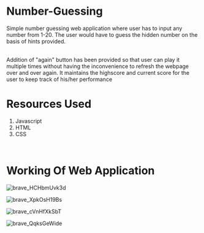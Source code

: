 # Number-Guessing
Simple number guessing web application where user has to input any number from 1-20. The user would have to guess the hidden number on the basis of hints provided.

<br />
Addition of "again" button has been provided so that user can play it multiple times without having the inconvenience to refresh the webpage over and over again.
It maintains the highscore and current score for the user to keep track of his/her performance

<br />

# Resources Used
1. Javascript
2. HTML
3. CSS

<br />

# Working Of Web Application

![brave_HCHbmUvk3d](https://user-images.githubusercontent.com/98596642/187372564-1903dd72-7935-46f0-899f-40254fd63800.png)

![brave_XpkOsH19Bs](https://user-images.githubusercontent.com/98596642/187372647-925d2a68-c69d-42c7-9e27-2fbe9898109c.png)

![brave_cVnHfXkSbT](https://user-images.githubusercontent.com/98596642/187372741-657ef502-e282-40a7-ad01-b72262dfb9cf.png)

![brave_QqksGeWide](https://user-images.githubusercontent.com/98596642/187373199-6e64d524-c93f-491d-a3af-a6e463ea8e62.png)
